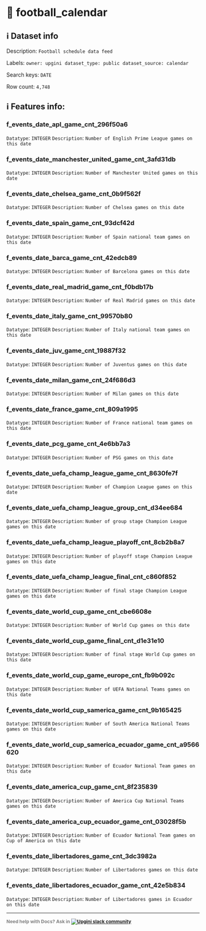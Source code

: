 # 📖 football_calendar 
## ℹ️ Dataset info 
Description: `Football schedule data feed  ` 

Labels: ` owner: upgini ` &nbsp;` dataset_type: public ` &nbsp;` dataset_source: calendar ` &nbsp;

Search keys: 
` DATE ` &nbsp;

Row count: `4,748` 

## ℹ️ Features info:

### f_events_date_apl_game_cnt_296f50a6
`Datatype`: `INTEGER`
`Description`: `Number of English Prime League games on this date`

### f_events_date_manchester_united_game_cnt_3afd31db
`Datatype`: `INTEGER`
`Description`: `Number of Manchester United games on this date`

### f_events_date_chelsea_game_cnt_0b9f562f
`Datatype`: `INTEGER`
`Description`: `Number of Chelsea games on this date`

### f_events_date_spain_game_cnt_93dcf42d
`Datatype`: `INTEGER`
`Description`: `Number of Spain national team games on this date`

### f_events_date_barca_game_cnt_42edcb89
`Datatype`: `INTEGER`
`Description`: `Number of Barcelona games on this date`

### f_events_date_real_madrid_game_cnt_f0bdb17b
`Datatype`: `INTEGER`
`Description`: `Number of Real Madrid games on this date`

### f_events_date_italy_game_cnt_99570b80
`Datatype`: `INTEGER`
`Description`: `Number of Italy national team games on this date`

### f_events_date_juv_game_cnt_19887f32
`Datatype`: `INTEGER`
`Description`: `Number of Juventus games on this date`

### f_events_date_milan_game_cnt_24f686d3
`Datatype`: `INTEGER`
`Description`: `Number of Milan games on this date`

### f_events_date_france_game_cnt_809a1995
`Datatype`: `INTEGER`
`Description`: `Number of France national team games on this date`

### f_events_date_pcg_game_cnt_4e6bb7a3
`Datatype`: `INTEGER`
`Description`: `Number of PSG games on this date`

### f_events_date_uefa_champ_league_game_cnt_8630fe7f
`Datatype`: `INTEGER`
`Description`: `Number of Champion League games on this date`

### f_events_date_uefa_champ_league_group_cnt_d34ee684
`Datatype`: `INTEGER`
`Description`: `Number of group stage Champion League games on this date`

### f_events_date_uefa_champ_league_playoff_cnt_8cb2b8a7
`Datatype`: `INTEGER`
`Description`: `Number of playoff stage Champion League games on this date`

### f_events_date_uefa_champ_league_final_cnt_c860f852
`Datatype`: `INTEGER`
`Description`: `Number of final stage Champion League games on this date`

### f_events_date_world_cup_game_cnt_cbe6608e
`Datatype`: `INTEGER`
`Description`: `Number of World Cup games on this date`

### f_events_date_world_cup_game_final_cnt_d1e31e10
`Datatype`: `INTEGER`
`Description`: `Number of final stage World Cup games on this date`

### f_events_date_world_cup_game_europe_cnt_fb9b092c
`Datatype`: `INTEGER`
`Description`: `Number of UEFA National Teams games on this date`

### f_events_date_world_cup_samerica_game_cnt_9b165425
`Datatype`: `INTEGER`
`Description`: `Number of South America National Teams games on this date`

### f_events_date_world_cup_samerica_ecuador_game_cnt_a9566620
`Datatype`: `INTEGER`
`Description`: `Number of Ecuador National Team games on this date`

### f_events_date_america_cup_game_cnt_8f235839
`Datatype`: `INTEGER`
`Description`: `Number of America Cup National Teams games on this date`

### f_events_date_america_cup_ecuador_game_cnt_03028f5b
`Datatype`: `INTEGER`
`Description`: `Number of Ecuador National Team games on Cup of America on this date`

### f_events_date_libertadores_game_cnt_3dc3982a
`Datatype`: `INTEGER`
`Description`: `Number of Libertadores games on this date`

### f_events_date_libertadores_ecuador_game_cnt_42e5b834
`Datatype`: `INTEGER`
`Description`: `Number of Libertadores games in Ecuador on this date`



---

<span style="color:grey;font-weight:700;font-size:12px">
    Need help with Docs? Ask in
    <a href="https://4mlg.short.gy/join-upgini-community">
        <img alt="Upgini slack community" src="https://img.shields.io/badge/slack-@upgini-orange.svg?logo=slack">
    </a>
</span>